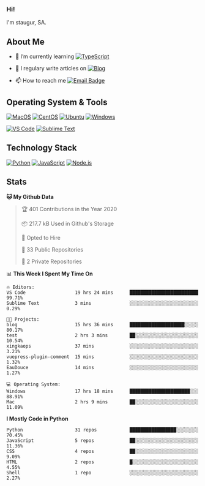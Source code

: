 ### Hi!

I'm staugur, SA.

## About Me

- 🌱 I’m currently learning [![TypeScript](https://img.shields.io/badge/TS-TypeScript-3178c6)](https://www.typescriptlang.org/)

- 📝 I regulary write articles on [![Blog](https://img.shields.io/badge/-Blog-629ccd?style=for-the-badge&logo=python&logoColor=ffffff)](https://blog.saintic.com)

- 📫 How to reach me [![Email Badge](https://img.shields.io/badge/-email-c14438?style=for-the-badge&logo=Gmail&logoColor=ffffff)](mailto:staugur@saintic.com)

## Operating System & Tools

[![MacOS](https://img.shields.io/badge/macOS-Catalina-292e33?style=flat-square&logo=apple&logoColor=ffffff)](https://www.apple.com/macos/catalina/)
[![CentOS](https://img.shields.io/badge/CentOS-7.0-purple?style=flat-square&logo=CentOS&logoColor=)](https://www.centos.org/)
[![Ubuntu](https://img.shields.io/badge/Ubuntu-18-orange?style=flat-square&logo=Ubuntu&logoColor=e95420)](https://www.ubuntu.com/)
[![Windows](https://img.shields.io/badge/Windows-10-blue?style=flat-square&logo=windows&logoColor=0067b8 )](https://www.microsoft.com/)

[![VS Code](https://img.shields.io/badge/IDE-VSCode-%23007ACC?style=flat-square&logo=Visual-studio-code)](https://code.visualstudio.com/)
[![Sublime Text](https://img.shields.io/badge/IDE-SublimeText-black?style=flat-square&logo=Sublime+Text)](https://www.sublimetext.com/)

## Technology Stack

[![Python](https://img.shields.io/badge/-Python-3776AB?style=flat-square&logo=python&logoColor=ffffff)](https://www.python.org/)
[![JavaScript](https://img.shields.io/badge/-JavaScript-%23F7DF1C?style=flat-square&logo=javascript&logoColor=000000&labelColor=%23F7DF1C&color=%23FFCE5A)](https://www.javascript.com/)
[![Node.js](https://img.shields.io/badge/-Node.js-00ADD8?style=flat-square&logo=node.js&logoColor=ffffff)](https://nodejs.org/)

## Stats

<!--START_SECTION:waka-->
**🐱 My Github Data** 

> 🏆 401 Contributions in the Year 2020
 > 
> 📦 217.7 kB Used in Github's Storage 
 > 
> 💼 Opted to Hire
 > 
> 📜 33 Public Repositories
 > 
> 🔑 2 Private Repositories 

📊 **This Week I Spent My Time On** 

```text
🔥 Editors: 
VS Code                  19 hrs 24 mins      █████████████████████████   99.71% 
Sublime Text             3 mins              ░░░░░░░░░░░░░░░░░░░░░░░░░   0.29%

🐱‍💻 Projects: 
blog                     15 hrs 36 mins      ████████████████████░░░░░   80.17% 
test                     2 hrs 3 mins        ██░░░░░░░░░░░░░░░░░░░░░░░   10.54% 
xingkaops                37 mins             ░░░░░░░░░░░░░░░░░░░░░░░░░   3.21% 
vuepress-plugin-comment  15 mins             ░░░░░░░░░░░░░░░░░░░░░░░░░   1.32% 
EauDouce                 14 mins             ░░░░░░░░░░░░░░░░░░░░░░░░░   1.27%

💻 Operating System: 
Windows                  17 hrs 18 mins      ██████████████████████░░░   88.91% 
Mac                      2 hrs 9 mins        ██░░░░░░░░░░░░░░░░░░░░░░░   11.09%

```

**I Mostly Code in Python** 

```text
Python                   31 repos            █████████████████░░░░░░░░   70.45% 
JavaScript               5 repos             ██░░░░░░░░░░░░░░░░░░░░░░░   11.36% 
CSS                      4 repos             ██░░░░░░░░░░░░░░░░░░░░░░░   9.09% 
HTML                     2 repos             █░░░░░░░░░░░░░░░░░░░░░░░░   4.55% 
Shell                    1 repo              ░░░░░░░░░░░░░░░░░░░░░░░░░   2.27%

```



<!--END_SECTION:waka-->
